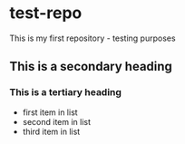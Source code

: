 # test-repo
This is my first repository - testing purposes

## This is a secondary heading
### This is a tertiary heading

* first item in list
* second item in list
* third item in list

